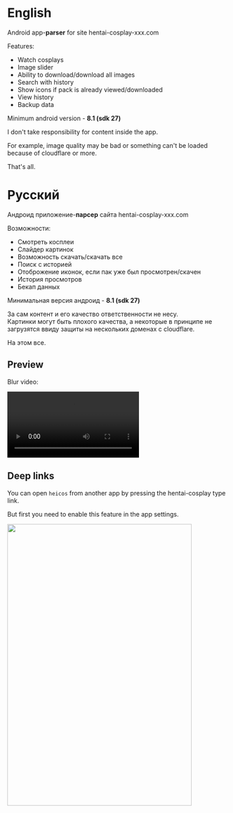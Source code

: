# English

Android app-<b>parser</b> for site hentai-cosplay-xxx.com

Features:

* Watch cosplays
* Image slider
* Ability to download/download all images
* Search with history
* Show icons if pack is already viewed/downloaded
* View history
* Backup data

Minimum android version - <b>8.1 (sdk 27)</b>

I don't take responsibility for content inside the app.

For example, image quality may be bad or something can't be loaded because of cloudflare or more.

That's all.

# Русский

Андроид приложение-<b>парсер</b> сайта hentai-cosplay-xxx.com

Возможности:

* Смотреть косплеи
* Слайдер картинок
* Возможность скачать/скачать все
* Поиск с историей
* Отоброжение иконок, если пак уже был просмотрен/скачен
* История просмотров
* Бекап данных


Минимальная версия андроид - <b>8.1 (sdk 27)</b>

За сам контент и его качество ответственности не несу.<br>
Картинки могут быть плохого качества, а некоторые в принципе не загрузятся ввиду защиты на нескольких доменах с cloudflare.

На этом все.

## Preview

Blur video:

<video src = "https://github.com/user-attachments/assets/f4243982-4928-4c67-838d-4fff80ea1f8e"></video>

## Deep links

You can open `heicos` from another app by pressing the hentai-cosplay type link.

But first you need to enable this feature in the app settings.

<img src="https://github.com/user-attachments/assets/ce33f718-1de4-4cea-9e35-b343a363e8b6" width="420" height="640">
